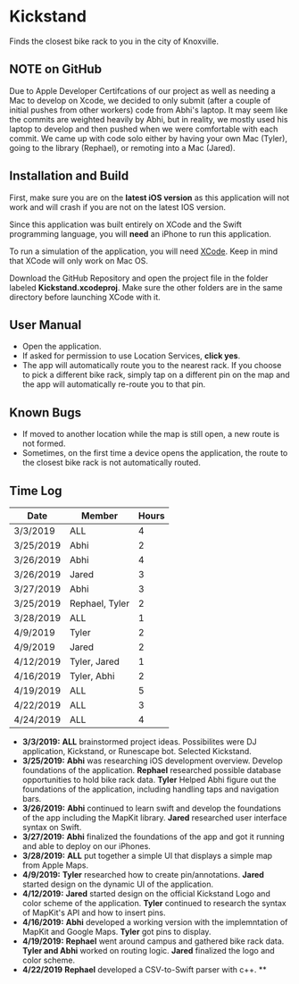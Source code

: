 # Kickstand
Finds the closest bike rack to you in the city of Knoxville.

## NOTE on GitHub
Due to Apple Developer Certifcations of our project as well as needing a Mac to develop on Xcode, we decided to only submit (after a couple of initial pushes from other workers) code from Abhi's laptop. It may seem like the commits are weighted heavily by Abhi, but in reality, we mostly used his laptop to develop and then pushed when we were comfortable with each commit. We came up with code solo either by having your own Mac (Tyler), going to the library (Rephael), or remoting into a Mac (Jared). 

## Installation and Build

First, make sure you are on the **latest iOS version** as this application will not work and will crash if you are not on the latest IOS version.

Since this application was built entirely on XCode and the Swift programming language, you will **need** an iPhone to run this application.  


To run a simulation of the application, you will need 
 [XCode](https://developer.apple.com/xcode/).  Keep in mind that XCode will only work on Mac OS.

Download the GitHub Repository and open the project file in the folder labeled **Kickstand.xcodeproj**.  Make sure the other folders are in the same directory before launching XCode with it.  



## User Manual
 
- Open the application.
- If asked for permission to use Location Services, **click yes**.
- The app will automatically route you to the nearest rack.  If you choose to pick a different bike rack, simply tap on a different pin on the map and the app will automatically re-route you to that pin.


## Known Bugs
- If moved to another location while the map is still open, a new route is not formed.
- Sometimes, on the first time a device opens the application, the route to the closest bike rack is not automatically routed.


## Time Log
| Date      | Member         | Hours |
|-----------|----------------|-------|
| 3/3/2019  | ALL            | 4     |
| 3/25/2019 | Abhi           | 2     |
| 3/26/2019 | Abhi           | 4     |
| 3/26/2019 | Jared          | 3     |
| 3/27/2019 | Abhi           | 3     |
| 3/25/2019 | Rephael, Tyler | 2     |
| 3/28/2019 | ALL            | 1     |
| 4/9/2019  | Tyler          | 2     |
| 4/9/2019  | Jared          | 2     |
| 4/12/2019 | Tyler, Jared   | 1     |
| 4/16/2019 | Tyler, Abhi    | 2     |
| 4/19/2019 | ALL            | 5     |
| 4/22/2019 | ALL            | 3     |
| 4/24/2019 | ALL            | 4     | 

-  **3/3/2019:** **ALL** brainstormed project ideas.  Possibilites were DJ application, Kickstand, or Runescape bot.  Selected Kickstand.
-  **3/25/2019:** **Abhi** was researching iOS development overview.  Develop foundations of the application.  **Rephael** researched possible database opportunities to hold bike rack data.  **Tyler** Helped Abhi figure out the foundations of the application, including handling taps and navigation bars.
-  **3/26/2019:** **Abhi** continued to learn swift and develop the foundations of the app including the MapKit library.  **Jared** researched user interface syntax on Swift.
-  **3/27/2019:** **Abhi** finalized the foundations of the app and got it running and able to deploy on our iPhones.
-  **3/28/2019:** **ALL** put together a simple UI that displays a simple map from Apple Maps.
-  **4/9/2019:** **Tyler** researched how to create pin/annotations.  **Jared** started design on the dynamic UI of the application.
-  **4/12/2019:**  **Jared** started design on the official Kickstand Logo and color scheme of the application.  **Tyler** continued to research the syntax of MapKit's API and how to insert pins.
-  **4/16/2019:** **Abhi** developed a working version with the implemntation of MapKit and Google Maps.  **Tyler** got pins to display.
-  **4/19/2019:** **Rephael** went around campus and gathered bike rack data.  **Tyler and Abhi** worked on routing logic.  **Jared** finalized the logo and color scheme.
-  **4/22/2019** **Rephael** developed a CSV-to-Swift parser with c++.  **
